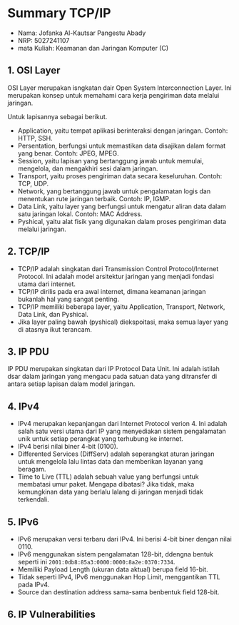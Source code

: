 # Summary TCP/IP

- Nama: Jofanka Al-Kautsar Pangestu Abady
- NRP: 5027241107
- mata Kuliah: Keamanan dan Jaringan Komputer (C)


## 1. OSI Layer
OSI Layer merupakan isngkatan dair Open System Interconnection Layer. Ini merupakan konsep untuk memahami cara kerja pengiriman data melalui jaringan.

Untuk lapisannya sebagai berikut.
- Application, yaitu tempat aplikasi berinteraksi dengan jaringan. Contoh: HTTP, SSH.
- Persentation, berfungsi untuk memastikan data disajikan dalam format yang benar. Contoh: JPEG, MPEG.
- Session, yaitu lapisan yang bertanggung jawab untuk memulai, mengelola, dan mengakhiri sesi dalam jaringan.
- Transport, yaitu proses pengiriman data secara keseluruhan. Contoh: TCP, UDP.
- Network, yang bertanggung jawab untuk pengalamatan logis dan menentukan rute jaringan terbaik. Contoh: IP, IGMP.
- Data Link, yaitu layer yang berfungsi untuk mengatur aliran data dalam satu jaringan lokal. Contoh: MAC Address.
- Pyshical, yaitu alat fisik yang digunakan dalam proses pengiriman data melalui jaringan.


## 2. TCP/IP

- TCP/IP adalah singkatan dari Transmission Control Protocol/Internet Protocol. Ini adalah model arsitektur jaringan yang menjadi fondasi utama dari internet.
- TCP/IP dirilis pada era awal internet, dimana keamanan jaringan bukanlah hal yang sangat penting.
- TCP/IP memiliki beberapa layer, yaitu Application, Transport, Network, Data Link, dan Pyshical.
- Jika layer paling bawah (pyshical) diekspoitasi, maka semua layer yang di atasnya ikut terancam.


## 3. IP PDU
IP PDU merupakan singkatan dari IP Protocol Data Unit. Ini adalah istilah dsar dalam jaringan yang mengacu pada satuan data yang ditransfer di antara setiap lapisan dalam model jaringan.

## 4. IPv4
- IPv4 merupakan kepanjangan dari Internet Protocol verion 4. Ini adalah salah satu versi utama dari IP yang menyediakan sistem pengalamatan unik untuk setiap perangkat yang terhubung ke internet.
- IPv4 berisi nilai biner 4-bit (0100).
- Differented Services (DiffServ) adalah seperangkat aturan jaringan untuk mengelola lalu lintas data dan memberikan layanan yang beragam.
- Time to Live (TTL) adalah sebuah value yang berfungsi untuk membatasi umur paket. Mengapa dibatasi? Jika tidak, maka kemungkinan data yang berlalu lalang di jaringan menjadi tidak terkendali.

## 5. IPv6
- IPv6 merupakan versi terbaru dari IPv4. Ini berisi 4-bit biner dengan nilai 0110.
- IPv6 menggunakan sistem pengalamatan 128-bit, ddengna bentuk seperti ini `2001:0db8:85a3:0000:0000:8a2e:0370:7334`.
- Memiliki Payload Length (ukuran data aktual) berupa field 16-bit.
- Tidak seperti IPv4, IPv6 menggunakan Hop Limit, menggantikan TTL pada IPv4.
- Source dan destination address sama-sama benbentuk field 128-bit.

## 6. IP Vulnerabilities
